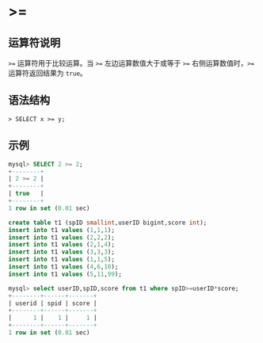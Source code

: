 # **>=**

## **运算符说明**

`>=` 运算符用于比较运算。当 `>=` 左边运算数值大于或等于 `>=` 右侧运算数值时，`>=` 运算符返回结果为 `true`。

## **语法结构**

```
> SELECT x >= y;
```

## **示例**

```sql
mysql> SELECT 2 >= 2;
+--------+
| 2 >= 2 |
+--------+
| true   |
+--------+
1 row in set (0.01 sec)
```

```sql
create table t1 (spID smallint,userID bigint,score int);
insert into t1 values (1,1,1);
insert into t1 values (2,2,2);
insert into t1 values (2,1,4);
insert into t1 values (3,3,3);
insert into t1 values (1,1,5);
insert into t1 values (4,6,10);
insert into t1 values (5,11,99);

mysql> select userID,spID,score from t1 where spID>=userID*score;
+--------+------+-------+
| userid | spid | score |
+--------+------+-------+
|      1 |    1 |     1 |
+--------+------+-------+
1 row in set (0.01 sec)
```
